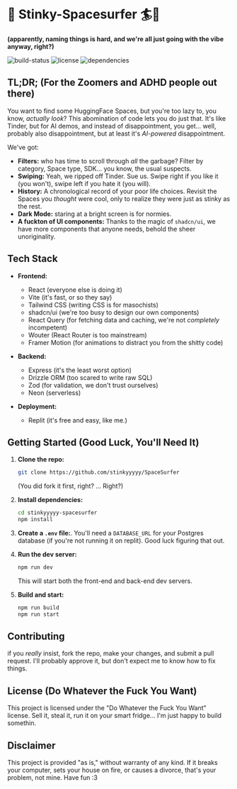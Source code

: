 # 🚀 Stinky-Spacesurfer 🏄🌌

**(apparently, naming things is hard, and we're all just going with the vibe anyway, right?)**

![build-status](https://img.shields.io/badge/build-probably%20broken-red.svg)
![license](https://img.shields.io/badge/license-do%20whatever%20the%20fuck%20you%20want-brightgreen.svg)
![dependencies](https://img.shields.io/badge/dependencies-way%20too%20many-yellow.svg)

## TL;DR; (For the Zoomers and ADHD people out there)

You want to find some HuggingFace Spaces, but you're too lazy to, you know, *actually look*?  This abomination of code lets you do just that.  It's like Tinder, but for AI demos, and instead of disappointment, you get... well, probably also disappointment, but at least it's *AI-powered* disappointment.

We've got:

*   **Filters:**  who has time to scroll through *all* the garbage?  Filter by category, Space type, SDK... you know, the usual suspects.
*   **Swiping:**  Yeah, we ripped off Tinder.  Sue us.  Swipe right if you like it (you won't), swipe left if you hate it (you will).
*   **History:**  A chronological record of your poor life choices.  Revisit the Spaces you *thought* were cool, only to realize they were just as stinky as the rest.
*   **Dark Mode:**  staring at a bright screen is for normies.
* **A fuckton of UI components:** Thanks to the magic of `shadcn/ui`, we have more components that anyone needs, behold the sheer unoriginality.

## Tech Stack

*   **Frontend:**
    *   React (everyone else is doing it)
    *   Vite (it's fast, or so they say)
    *   Tailwind CSS (writing CSS is for masochists)
    *   shadcn/ui (we're too busy to design our own components)
    *   React Query (for fetching data and caching, we're not *completely* incompetent)
    *   Wouter (React Router is too mainstream)
    *   Framer Motion (for animations to distract you from the shitty code)

*   **Backend:**
    *   Express (it's the least worst option)
    *   Drizzle ORM (too scared to write raw SQL)
    *   Zod (for validation, we don't trust ourselves)
    *   Neon (serverless)
* **Deployment:**
	* Replit (it's free and easy, like me.)

## Getting Started (Good Luck, You'll Need It)

1.  **Clone the repo:**
    ```bash
    git clone https://github.com/stinkyyyyy/SpaceSurfer
    ```
    (You did fork it first, right? ... Right?)

2.  **Install dependencies:**
    ```bash
    cd stinkyyyyy-spacesurfer
    npm install
    ```

3.  **Create a `.env` file:**.
   You'll need a `DATABASE_URL` for your Postgres database (if you're not running it on replit). Good luck figuring that out.

4.  **Run the dev server:**
    ```bash
    npm run dev
    ```
    This will start both the front-end and back-end dev servers.

5. **Build and start:**
	```bash
	npm run build
	npm run start
	```

## Contributing

if you *really* insist, fork the repo, make your changes, and submit a pull request.  I'll probably approve it, but don't expect me to know how to fix things.

## License (Do Whatever the Fuck You Want)

This project is licensed under the "Do Whatever the Fuck You Want" license. Sell it, steal it, run it on your smart fridge... I'm just happy to build somethin.

## Disclaimer

This project is provided "as is," without warranty of any kind.  If it breaks your computer, sets your house on fire, or causes a divorce, that's your problem, not mine.  Have fun :3
